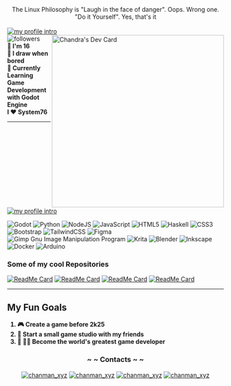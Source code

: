 <div align="center"> The Linux Philosophy is "Laugh in the face of danger". Oops. Wrong one. "Do it Yourself". Yes, that's it </div>
<br>
<div align="left">
      <a href="https://github.com/samthepacman"
        ><img
            src="https://github.com/samthepacman/samthepacman/blob/master/profile.jpg"
            alt="my profile intro"
    /></a>
</div>

<img alt="followers" title="Follow me on Github" src="https://img.shields.io/github/followers/samthepacman?color=FBB86C&style=for-the-badge&logo=github&label=Follow"/>
<a href="https://app.daily.dev/itschanman"><img src="https://api.daily.dev/devcards/722f54ace4db4cc7b84f089a7d378af9.png?r=otf" width="400" align="right" alt="Chandra's Dev Card"/></a>
<div align="left">  <strong> 👦 I'm 16 <br>
   🎨 I draw when bored <br>
   🎲 Currently Learning Game Development with Godot Engine <br>
   I ❤️ System76 <br>
</strong>
</div>

<hr>

<div align="left">
      <a href="https://github.com/samthepacman"
        ><img
            src="https://github.com/samthepacman/samthepacman/blob/master/profilel.png"
            alt="my profile intro"
    /></a>
</div>
</p>
<div align="left">

![Godot](https://img.shields.io/badge/godot-3670A0?style=for-the-badge&logo=godot&logoColor=ffdd54)
![Python](https://img.shields.io/badge/python-3670A0?style=for-the-badge&logo=python&logoColor=ffdd54)
![NodeJS](https://img.shields.io/badge/node.js-6DA55F?style=for-the-badge&logo=node.js&logoColor=white)
![JavaScript](https://img.shields.io/badge/javascript-%23323330.svg?style=for-the-badge&logo=javascript&logoColor=%23F7DF1E)
![HTML5](https://img.shields.io/badge/html5-%23E34F26.svg?style=for-the-badge&logo=html5&logoColor=white)
![Haskell](https://img.shields.io/badge/Haskell-5e5086?style=for-the-badge&logo=haskell&logoColor=white)
![CSS3](https://img.shields.io/badge/css3-%231572B6.svg?style=for-the-badge&logo=css3&logoColor=white)
![Bootstrap](https://img.shields.io/badge/bootstrap-%23563D7C.svg?style=for-the-badge&logo=bootstrap&logoColor=white)
![TailwindCSS](https://img.shields.io/badge/tailwindcss-%2338B2AC.svg?style=for-the-badge&logo=tailwind-css&logoColor=white)
![Figma](https://img.shields.io/badge/figma-%23F24E1E.svg?style=for-the-badge&logo=figma&logoColor=white)
![Gimp Gnu Image Manipulation Program](https://img.shields.io/badge/Gimp-657D8B?style=for-the-badge&logo=gimp&logoColor=FFFFFF)
![Krita](https://img.shields.io/badge/Krita-203759?style=for-the-badge&logo=krita&logoColor=EEF37B)
![Blender](https://img.shields.io/badge/blender-%23F5792A.svg?style=for-the-badge&logo=blender&logoColor=white)
![Inkscape](https://img.shields.io/badge/Inkscape-e0e0e0?style=for-the-badge&logo=inkscape&logoColor=080A13)
![Docker](https://img.shields.io/badge/docker-%230db7ed.svg?style=for-the-badge&logo=docker&logoColor=white)
![Arduino](https://img.shields.io/badge/-Arduino-00979D?style=for-the-badge&logo=Arduino&logoColor=white)
</div>

   ### Some of my cool Repositories 


[![ReadMe Card](https://github-readme-stats.vercel.app/api/pin/?username=samthepacman&repo=IdempotentDots&bg_color=FBB86C&title_color=1c1b1a&text_color=242220&icon_color=302d2a&border_color=ad804c)](https://github.com/samthepacman/IdempotentDots) [![ReadMe Card](https://github-readme-stats.vercel.app/api/pin/?username=samthepacman&repo=Divergence&bg_color=FBB86C&title_color=1c1b1a&text_color=242220&icon_color=302d2a&border_color=ad804c)](https://github.com/samthepacman/Divergence) [![ReadMe Card](https://github-readme-stats.vercel.app/api/pin/?username=samthepacman&repo=Desktop-Setup&bg_color=FBB86C&title_color=1c1b1a&text_color=242220&icon_color=302d2a&border_color=ad804c)](https://github.com/samthepacman/Desktop-Setup) [![ReadMe Card](https://github-readme-stats.vercel.app/api/pin/?username=samthepacman&repo=TheLibrary&bg_color=FBB86C&title_color=1c1b1a&text_color=242220&icon_color=302d2a&border_color=ad804c)](https://github.com/samthepacman/TheLibrary)

<hr>
<h2 align="left"><strong>My Fun Goals <br></h2>
      
<ol type="3">
  <li>  🎮 Create a game before 2k25</li>
  <li>  🏢 Start a small game studio with my friends</li>
  <li>  👑 🏴‍☠️ Become the world's greatest game developer</li>
</ol>
</strong>

<h3 align="center"><strong>~ ~ Contacts ~ ~</strong></h3>
  <p align="center">
    <a href="https://instagram.com/chanman_xyz" target="blank"><img align="center"src="https://img.shields.io/badge/Instagram-%23E4405F.svg?logo=Instagram&logoColor=white&style=for-the-badge" alt="chanman_xyz"/></a>
    <a href="https://matrix.to/#/@devnet2.0:matrix.org" target="blank"><img align="center" src="https://img.shields.io/badge/Matrix-%44CF6B5F.svg?logo=Matrix&logoColor=white&style=for-the-badge" alt="chanman_xyz"/></a>
    <a href="https://reddit.com/user/chandra_004" target="blank"><img align="center" src="https://img.shields.io/badge/Reddit-%23FF4500.svg?logo=Reddit&logoColor=white&style=for-the-badge" alt="chanman_xyz"/></a>
    <a href="<a href="https://replit.com/@samthepacman" target="blank"><img align="center" src="https://img.shields.io/badge/Replit-%23163170.svg?logo=replit&logoColor=white&style=for-the-badge" alt="chanman_xyz"/></a>
  </p>
